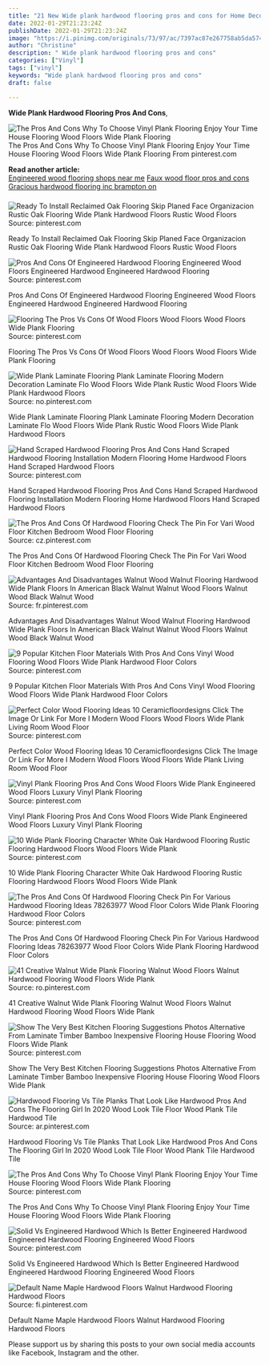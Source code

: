 ```yaml
---
title: "21 New Wide plank hardwood flooring pros and cons for Home Decor"
date: 2022-01-29T21:23:24Z
publishDate: 2022-01-29T21:23:24Z
image: "https://i.pinimg.com/originals/73/97/ac/7397ac87e267758ab5da574c5ad90294.jpg"
author: "Christine"
description: " Wide plank hardwood flooring pros and cons"
categories: ["Vinyl"]
tags: ["vinyl"]
keywords: "Wide plank hardwood flooring pros and cons"
draft: false

---
```

<!-- Head tag Code -->
**Wide Plank Hardwood Flooring Pros And Cons**, 

![The Pros And Cons Why To Choose Vinyl Plank Flooring Enjoy Your Time House Flooring Wood Floors Wide Plank Flooring](https://i.pinimg.com/originals/c4/54/e9/c454e9a219222462d9b8a04fbea5c2f6.jpg "The Pros And Cons Why To Choose Vinyl Plank Flooring Enjoy Your Time House Flooring Wood Floors Wide Plank Flooring")
The Pros And Cons Why To Choose Vinyl Plank Flooring Enjoy Your Time House Flooring Wood Floors Wide Plank Flooring From pinterest.com

**Read another article:**  
[Engineered wood flooring shops near me](/engineered-wood-flooring-shops-near-me/)
[Faux wood floor pros and cons](/faux-wood-floor-pros-and-cons/)
[Gracious hardwood flooring inc brampton on](/gracious-hardwood-flooring-inc-brampton-on/)




### 

 


![Ready To Install Reclaimed Oak Flooring Skip Planed Face Organizacion Rustic Oak Flooring Wide Plank Hardwood Floors Rustic Wood Floors](https://i.pinimg.com/originals/34/8d/66/348d66b5dea42bef7aa32ed095a37495.jpg "Ready To Install Reclaimed Oak Flooring Skip Planed Face Organizacion Rustic Oak Flooring Wide Plank Hardwood Floors Rustic Wood Floors")
Source: pinterest.com

Ready To Install Reclaimed Oak Flooring Skip Planed Face Organizacion Rustic Oak Flooring Wide Plank Hardwood Floors Rustic Wood Floors  

![Pros And Cons Of Engineered Hardwood Flooring Engineered Wood Floors Engineered Hardwood Engineered Hardwood Flooring](https://i.pinimg.com/originals/45/1c/d9/451cd9ffcda370fc65717ef2a592a8f6.png "Pros And Cons Of Engineered Hardwood Flooring Engineered Wood Floors Engineered Hardwood Engineered Hardwood Flooring")
Source: pinterest.com

Pros And Cons Of Engineered Hardwood Flooring Engineered Wood Floors Engineered Hardwood Engineered Hardwood Flooring  

![Flooring The Pros Vs Cons Of Wood Floors Wood Floors Wood Floors Wide Plank Flooring](https://i.pinimg.com/736x/5b/40/64/5b40647cb2d905ec856c7b387965f069.jpg "Flooring The Pros Vs Cons Of Wood Floors Wood Floors Wood Floors Wide Plank Flooring")
Source: pinterest.com

Flooring The Pros Vs Cons Of Wood Floors Wood Floors Wood Floors Wide Plank Flooring  

![Wide Plank Laminate Flooring Plank Laminate Flooring Modern Decoration Laminate Flo Wood Floors Wide Plank Rustic Wood Floors Wide Plank Hardwood Floors](https://i.pinimg.com/736x/f7/bb/48/f7bb487c2da62f8bd11b8cd96deebb1b.jpg "Wide Plank Laminate Flooring Plank Laminate Flooring Modern Decoration Laminate Flo Wood Floors Wide Plank Rustic Wood Floors Wide Plank Hardwood Floors")
Source: no.pinterest.com

Wide Plank Laminate Flooring Plank Laminate Flooring Modern Decoration Laminate Flo Wood Floors Wide Plank Rustic Wood Floors Wide Plank Hardwood Floors  

![Hand Scraped Hardwood Flooring Pros And Cons Hand Scraped Hardwood Flooring Installation Modern Flooring Home Hardwood Floors Hand Scraped Hardwood Floors](https://i.pinimg.com/564x/1c/b8/3a/1cb83ad35e7317cc1a62f0db3cd7a9ea--dark-hardwood-dark-wood-floors.jpg "Hand Scraped Hardwood Flooring Pros And Cons Hand Scraped Hardwood Flooring Installation Modern Flooring Home Hardwood Floors Hand Scraped Hardwood Floors")
Source: pinterest.com

Hand Scraped Hardwood Flooring Pros And Cons Hand Scraped Hardwood Flooring Installation Modern Flooring Home Hardwood Floors Hand Scraped Hardwood Floors  

![The Pros And Cons Of Hardwood Flooring Check The Pin For Vari Wood Floor Kitchen Bedroom Wood Floor Flooring](https://i.pinimg.com/736x/aa/27/23/aa272342eeb7aacd59921e897da022ee.jpg "The Pros And Cons Of Hardwood Flooring Check The Pin For Vari Wood Floor Kitchen Bedroom Wood Floor Flooring")
Source: cz.pinterest.com

The Pros And Cons Of Hardwood Flooring Check The Pin For Vari Wood Floor Kitchen Bedroom Wood Floor Flooring  

![Advantages And Disadvantages Walnut Wood Walnut Flooring Hardwood Wide Plank Floors In American Black Walnut Walnut Wood Floors Walnut Wood Black Walnut Wood](https://i.pinimg.com/originals/c2/da/e0/c2dae0bfc5474d7ba5bc065982bbbd79.jpg "Advantages And Disadvantages Walnut Wood Walnut Flooring Hardwood Wide Plank Floors In American Black Walnut Walnut Wood Floors Walnut Wood Black Walnut Wood")
Source: fr.pinterest.com

Advantages And Disadvantages Walnut Wood Walnut Flooring Hardwood Wide Plank Floors In American Black Walnut Walnut Wood Floors Walnut Wood Black Walnut Wood  

![9 Popular Kitchen Floor Materials With Pros And Cons Vinyl Wood Flooring Wood Floors Wide Plank Hardwood Floor Colors](https://i.pinimg.com/736x/20/3d/3a/203d3a0d82b4338ded3a262b47bd66e6.jpg "9 Popular Kitchen Floor Materials With Pros And Cons Vinyl Wood Flooring Wood Floors Wide Plank Hardwood Floor Colors")
Source: pinterest.com

9 Popular Kitchen Floor Materials With Pros And Cons Vinyl Wood Flooring Wood Floors Wide Plank Hardwood Floor Colors  

![Perfect Color Wood Flooring Ideas 10 Ceramicfloordesigns Click The Image Or Link For More I Modern Wood Floors Wood Floors Wide Plank Living Room Wood Floor](https://i.pinimg.com/originals/ec/45/29/ec4529072fde580e9807fd6445535575.jpg "Perfect Color Wood Flooring Ideas 10 Ceramicfloordesigns Click The Image Or Link For More I Modern Wood Floors Wood Floors Wide Plank Living Room Wood Floor")
Source: pinterest.com

Perfect Color Wood Flooring Ideas 10 Ceramicfloordesigns Click The Image Or Link For More I Modern Wood Floors Wood Floors Wide Plank Living Room Wood Floor  

![Vinyl Plank Flooring Pros And Cons Wood Floors Wide Plank Engineered Wood Floors Luxury Vinyl Plank Flooring](https://i.pinimg.com/originals/c6/3b/45/c63b45e77fe7ab527f459b96274f0dc0.jpg "Vinyl Plank Flooring Pros And Cons Wood Floors Wide Plank Engineered Wood Floors Luxury Vinyl Plank Flooring")
Source: pinterest.com

Vinyl Plank Flooring Pros And Cons Wood Floors Wide Plank Engineered Wood Floors Luxury Vinyl Plank Flooring  

![10 Wide Plank Flooring Character White Oak Hardwood Flooring Rustic Flooring Hardwood Floors Wood Floors Wide Plank](https://i.pinimg.com/originals/59/48/4a/59484aa00ba35b50f36612f5bc752cf4.jpg "10 Wide Plank Flooring Character White Oak Hardwood Flooring Rustic Flooring Hardwood Floors Wood Floors Wide Plank")
Source: pinterest.com

10 Wide Plank Flooring Character White Oak Hardwood Flooring Rustic Flooring Hardwood Floors Wood Floors Wide Plank  

![The Pros And Cons Of Hardwood Flooring Check Pin For Various Hardwood Flooring Ideas 78263977 Wood Floor Colors Wide Plank Flooring Hardwood Floor Colors](https://i.pinimg.com/474x/d6/ae/2b/d6ae2bfcc882baa8c6773f99bd553f01.jpg "The Pros And Cons Of Hardwood Flooring Check Pin For Various Hardwood Flooring Ideas 78263977 Wood Floor Colors Wide Plank Flooring Hardwood Floor Colors")
Source: pinterest.com

The Pros And Cons Of Hardwood Flooring Check Pin For Various Hardwood Flooring Ideas 78263977 Wood Floor Colors Wide Plank Flooring Hardwood Floor Colors  

![41 Creative Walnut Wide Plank Flooring Walnut Wood Floors Walnut Hardwood Flooring Wood Floors Wide Plank](https://i.pinimg.com/originals/90/30/49/9030498fa86ac6d6282ece60dc0348cd.jpg "41 Creative Walnut Wide Plank Flooring Walnut Wood Floors Walnut Hardwood Flooring Wood Floors Wide Plank")
Source: ro.pinterest.com

41 Creative Walnut Wide Plank Flooring Walnut Wood Floors Walnut Hardwood Flooring Wood Floors Wide Plank  

![Show The Very Best Kitchen Flooring Suggestions Photos Alternative From Laminate Timber Bamboo Inexpensive Flooring House Flooring Wood Floors Wide Plank](https://i.pinimg.com/originals/a8/3d/03/a83d03147a1e02c412ad8f9698a3ee7f.jpg "Show The Very Best Kitchen Flooring Suggestions Photos Alternative From Laminate Timber Bamboo Inexpensive Flooring House Flooring Wood Floors Wide Plank")
Source: pinterest.com

Show The Very Best Kitchen Flooring Suggestions Photos Alternative From Laminate Timber Bamboo Inexpensive Flooring House Flooring Wood Floors Wide Plank  

![Hardwood Flooring Vs Tile Planks That Look Like Hardwood Pros And Cons The Flooring Girl In 2020 Wood Look Tile Floor Wood Plank Tile Hardwood Tile](https://i.pinimg.com/originals/27/d2/99/27d2993e596666944b9af6478a7a9d41.jpg "Hardwood Flooring Vs Tile Planks That Look Like Hardwood Pros And Cons The Flooring Girl In 2020 Wood Look Tile Floor Wood Plank Tile Hardwood Tile")
Source: ar.pinterest.com

Hardwood Flooring Vs Tile Planks That Look Like Hardwood Pros And Cons The Flooring Girl In 2020 Wood Look Tile Floor Wood Plank Tile Hardwood Tile  

![The Pros And Cons Why To Choose Vinyl Plank Flooring Enjoy Your Time House Flooring Wood Floors Wide Plank Flooring](https://i.pinimg.com/originals/c4/54/e9/c454e9a219222462d9b8a04fbea5c2f6.jpg "The Pros And Cons Why To Choose Vinyl Plank Flooring Enjoy Your Time House Flooring Wood Floors Wide Plank Flooring")
Source: pinterest.com

The Pros And Cons Why To Choose Vinyl Plank Flooring Enjoy Your Time House Flooring Wood Floors Wide Plank Flooring  

![Solid Vs Engineered Hardwood Which Is Better Engineered Hardwood Engineered Hardwood Flooring Engineered Wood Floors](https://i.pinimg.com/564x/dc/c5/ff/dcc5ffbb0e277f9fef55395a24d7bead.jpg "Solid Vs Engineered Hardwood Which Is Better Engineered Hardwood Engineered Hardwood Flooring Engineered Wood Floors")
Source: pinterest.com

Solid Vs Engineered Hardwood Which Is Better Engineered Hardwood Engineered Hardwood Flooring Engineered Wood Floors  

![Default Name Maple Hardwood Floors Walnut Hardwood Flooring Hardwood Floors](https://i.pinimg.com/originals/73/97/ac/7397ac87e267758ab5da574c5ad90294.jpg "Default Name Maple Hardwood Floors Walnut Hardwood Flooring Hardwood Floors")
Source: fi.pinterest.com

Default Name Maple Hardwood Floors Walnut Hardwood Flooring Hardwood Floors  

Please support us by sharing this posts to your own social media accounts like Facebook, Instagram and the other.

